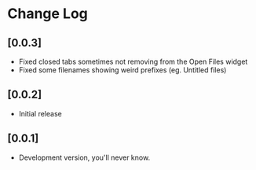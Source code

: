 # Change Log

## [0.0.3]

- Fixed closed tabs sometimes not removing from the Open Files widget
- Fixed some filenames showing weird prefixes (eg. Untitled files)

## [0.0.2]

- Initial release

## [0.0.1]

- Development version, you'll never know.